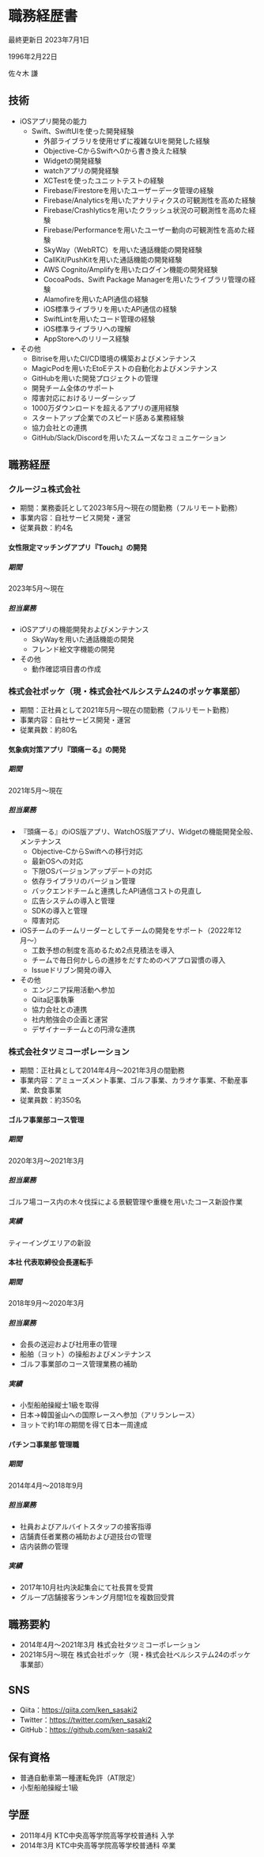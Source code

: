 # 職務経歴書
最終更新日 2023年7月1日

1996年2月22日

佐々木 謙

## 技術
- iOSアプリ開発の能力
  - Swift、SwiftUIを使った開発経験
    - 外部ライブラリを使用せずに複雑なUIを開発した経験
    - Objective-CからSwiftへ0から書き換えた経験
    - Widgetの開発経験
    - watchアプリの開発経験
    - XCTestを使ったユニットテストの経験
    - Firebase/Firestoreを用いたユーザーデータ管理の経験
    - Firebase/Analyticsを用いたアナリティクスの可観測性を高めた経験
    - Firebase/Crashlyticsを用いたクラッシュ状況の可観測性を高めた経験
    - Firebase/Performanceを用いたユーザー動向の可観測性を高めた経験
    - SkyWay（WebRTC）を用いた通話機能の開発経験
    - CallKit/PushKitを用いた通話機能の開発経験
    - AWS Cognito/Amplifyを用いたログイン機能の開発経験
    - CocoaPods、Swift Package Managerを用いたライブラリ管理の経験
    - Alamofireを用いたAPI通信の経験
    - iOS標準ライブラリを用いたAPI通信の経験
    - SwiftLintを用いたコード管理の経験
    - iOS標準ライブラリへの理解
    - AppStoreへのリリース経験
- その他
  - Bitriseを用いたCI/CD環境の構築およびメンテナンス
  - MagicPodを用いたEtoEテストの自動化およびメンテナンス
  - GitHubを用いた開発プロジェクトの管理
  - 開発チーム全体のサポート
  - 障害対応におけるリーダーシップ
  - 1000万ダウンロードを超えるアプリの運用経験
  - スタートアップ企業でのスピード感ある業務経験
  - 協力会社との連携
  - GitHub/Slack/Discordを用いたスムーズなコミュニケーション
  

## 職務経歴
### クルージュ株式会社
- 期間：業務委託として2023年5月〜現在の間勤務（フルリモート勤務）
- 事業内容：自社サービス開発・運営
- 従業員数：約4名

#### 女性限定マッチングアプリ『Touch』の開発
##### 期間
2023年5月〜現在

##### 担当業務
- iOSアプリの機能開発およびメンテナンス
  - SkyWayを用いた通話機能の開発
  - フレンド絵文字機能の開発
- その他
  - 動作確認項目書の作成
  
### 株式会社ポッケ（現・株式会社ベルシステム24のポッケ事業部）
- 期間：正社員として2021年5月〜現在の間勤務（フルリモート勤務）
- 事業内容：自社サービス開発・運営
- 従業員数：約80名

#### 気象病対策アプリ『頭痛ーる』の開発
##### 期間
2021年5月〜現在

##### 担当業務
- 『頭痛ーる』のiOS版アプリ、WatchOS版アプリ、Widgetの機能開発全般、メンテナンス
  - Objective-CからSwiftへの移行対応
  - 最新OSへの対応
  - 下限OSバージョンアップデートの対応
  - 依存ライブラリのバージョン管理
  - バックエンドチームと連携したAPI通信コストの見直し
  - 広告システムの導入と管理
  - SDKの導入と管理
  - 障害対応
- iOSチームのチームリーダーとしてチームの開発をサポート（2022年12月〜）
  - 工数予想の制度を高めるため2点見積法を導入 
  - チームで毎日何かしらの進捗をだすためのペアプロ習慣の導入
  - Issueドリブン開発の導入
- その他
  - エンジニア採用活動へ参加
  - Qiita記事執筆
  - 協力会社との連携
  - 社内勉強会の企画と運営
  - デザイナーチームとの円滑な連携

### 株式会社タツミコーポレーション
- 期間：正社員として2014年4月〜2021年3月の間勤務
- 事業内容：アミューズメント事業、ゴルフ事業、カラオケ事業、不動産事業、飲食事業
- 従業員数：約350名

#### ゴルフ事業部コース管理
##### 期間
2020年3月〜2021年3月

##### 担当業務
ゴルフ場コース内の木々伐採による景観管理や重機を用いたコース新設作業

##### 実績
ティーイングエリアの新設

#### 本社 代表取締役会長運転手
##### 期間
2018年9月〜2020年3月

##### 担当業務
- 会長の送迎および社用車の管理
- 船舶（ヨット）の操船およびメンテナンス
- ゴルフ事業部のコース管理業務の補助

##### 実績
- 小型船舶操縦士1級を取得
- 日本->韓国釜山への国際レースへ参加（アリランレース）
- ヨットで約1年の期間を得て日本一周達成

#### パチンコ事業部 管理職
##### 期間
2014年4月〜2018年9月

##### 担当業務
- 社員およびアルバイトスタッフの接客指導
- 店舗責任者業務の補助および遊技台の管理
- 店内装飾の管理

##### 実績
- 2017年10月社内決起集会にて社長賞を受賞
- グループ店舗接客ランキング月間1位を複数回受賞


## 職務要約
- 2014年4月〜2021年3月 株式会社タツミコーポレーション
- 2021年5月〜現在 株式会社ポッケ（現・株式会社ベルシステム24のポッケ事業部）


## SNS
- Qiita：https://qiita.com/ken_sasaki2
- Twitter：https://twitter.com/ken_sasaki2
- GitHub：https://github.com/ken-sasaki2


## 保有資格
- 普通自動車第一種運転免許（AT限定）
- 小型船舶操縦士1級


## 学歴
- 2011年4月 KTC中央高等学院高等学校普通科 入学
- 2014年3月 KTC中央高等学院高等学校普通科 卒業
